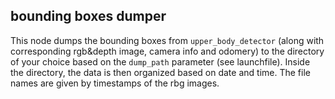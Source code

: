 ## bounding boxes dumper
This node dumps the bounding boxes from `upper_body_detector` (along with corresponding rgb&depth image, camera info and odomery) to the directory of your choice based on the `dump_path` parameter (see launchfile). Inside the directory, the data is then organized based on date and time. The file names are given by timestamps of the rbg images.
